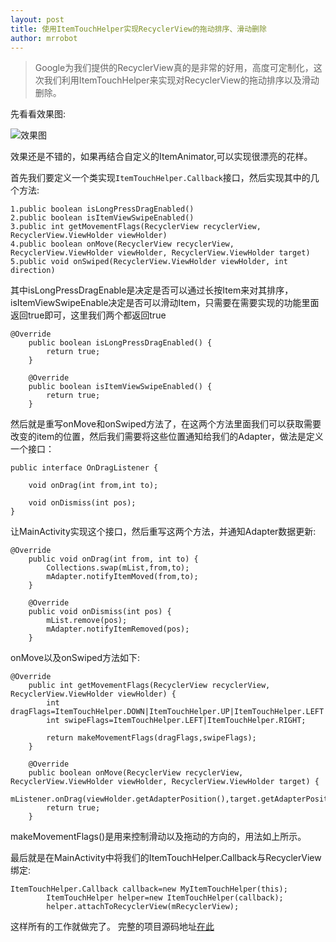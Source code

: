 ```yaml
---
layout: post
title: 使用ItemTouchHelper实现RecyclerView的拖动排序、滑动删除
author: mrrobot
---
```


>Google为我们提供的RecyclerView真的是非常的好用，高度可定制化，这次我们利用ItemTouchHelper来实现对RecyclerView的拖动排序以及滑动删除。

先看看效果图:

![效果图](https://blog-1256554550.cos.ap-beijing.myqcloud.com/demo.gif)

效果还是不错的，如果再结合自定义的ItemAnimator,可以实现很漂亮的花样。

首先我们要定义一个类实现``ItemTouchHelper.Callback``接口，然后实现其中的几个方法:

	1.public boolean isLongPressDragEnabled()
	2.public boolean isItemViewSwipeEnabled()
	3.public int getMovementFlags(RecyclerView recyclerView, RecyclerView.ViewHolder viewHolder)
	4.public boolean onMove(RecyclerView recyclerView, RecyclerView.ViewHolder viewHolder, RecyclerView.ViewHolder target)
	5.public void onSwiped(RecyclerView.ViewHolder viewHolder, int direction)
	
	
其中isLongPressDragEnable是决定是否可以通过长按Item来对其排序，isItemViewSwipeEnable决定是否可以滑动Item，只需要在需要实现的功能里面返回true即可，这里我们两个都返回true

```
@Override
    public boolean isLongPressDragEnabled() {
        return true;
    }

    @Override
    public boolean isItemViewSwipeEnabled() {
        return true;
    }
```

然后就是重写onMove和onSwiped方法了，在这两个方法里面我们可以获取需要改变的item的位置，然后我们需要将这些位置通知给我们的Adapter，做法是定义一个接口：

```
public interface OnDragListener {

    void onDrag(int from,int to);

    void onDismiss(int pos);
}
```

让MainActivity实现这个接口，然后重写这两个方法，并通知Adapter数据更新:

```
@Override
    public void onDrag(int from, int to) {
        Collections.swap(mList,from,to);
        mAdapter.notifyItemMoved(from,to);
    }

    @Override
    public void onDismiss(int pos) {
        mList.remove(pos);
        mAdapter.notifyItemRemoved(pos);
    }
```

onMove以及onSwiped方法如下:

```
@Override
    public int getMovementFlags(RecyclerView recyclerView, RecyclerView.ViewHolder viewHolder) {
        int dragFlags=ItemTouchHelper.DOWN|ItemTouchHelper.UP|ItemTouchHelper.LEFT|ItemTouchHelper.RIGHT;
        int swipeFlags=ItemTouchHelper.LEFT|ItemTouchHelper.RIGHT;

        return makeMovementFlags(dragFlags,swipeFlags);
    }

    @Override
    public boolean onMove(RecyclerView recyclerView, RecyclerView.ViewHolder viewHolder, RecyclerView.ViewHolder target) {
        mListener.onDrag(viewHolder.getAdapterPosition(),target.getAdapterPosition());
        return true;
    }
```

makeMovementFlags()是用来控制滑动以及拖动的方向的，用法如上所示。

最后就是在MainActivity中将我们的ItemTouchHelper.Callback与RecyclerView绑定:

```
ItemTouchHelper.Callback callback=new MyItemTouchHelper(this);
        ItemTouchHelper helper=new ItemTouchHelper(callback);
        helper.attachToRecyclerView(mRecyclerView);
```

这样所有的工作就做完了。
完整的项目源码地址[在此](https://github.com/mrrobot97/DragableRecyclerView)
